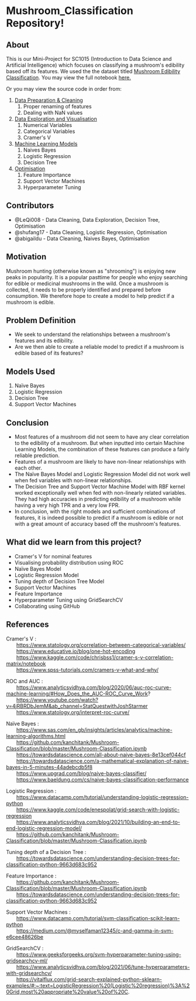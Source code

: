 # Mushroom_Classification Repository!
## About
This is our Mini-Project for SC1015 (Introduction to Data Science and Artificial Intelligence) which focuses on classifying a mushroom's edibility based off its features. We used the the dataset titled [Mushroom Edibility Classification](https://www.kaggle.com/datasets/devzohaib/mushroom-edibility-classification?resource=download&select=secondary_data.csv). You may view the full notebook [here.](https://github.com/LeQi008/Mushroom_Classification/blob/main/Mushroom_Classification.ipynb) 

Or you may view the source code in order from:

1. [Data Preparation & Cleaning](https://github.com/LeQi008/Mushroom_Classification/blob/main/1_Data_Preparation_%26_Cleaning.ipynb)
    1. Proper renaming of features
    2. Dealing with NaN values
2. [Data Exploration and Visualisation](https://github.com/LeQi008/Mushroom_Classification/blob/main/2_Data_Exploration_%26_Visualisation.ipynb)
    1. Numerical Variables
    2. Categorical Variables
    3. Cramer's V
3. [Machine Learning Models](https://github.com/LeQi008/Mushroom_Classification/blob/main/3_Machine_Learning_Models.ipynb)
    1. Naives Bayes 
    2. Logistic Regression
    3. Decision Tree
4. [Optimisation](https://github.com/LeQi008/Mushroom_Classification/blob/main/4_Optimisation.ipynb)
    1. Feature Importance
    2. Support Vector Machines
    3. Hyperparameter Tuning



## Contributors
- @LeQi008 - Data Cleaning, Data Exploration, Decision Tree, Optimisation
- @shufang17 - Data Cleaning, Logistic Regression, Optimisation
- @abigaildu - Data Cleaning, Naives Bayes, Optimisation

## Motivation
Mushroom hunting (otherwise known as "shrooming") is enjoying new peaks in popularity. It is a popular pasttime for people who enjoy searching for edible or medicinal mushrooms in the wild. Once a mushroom is collected, it needs to be properly identified and prepared before consumption. We therefore hope to create a model to help predict if a mushroom is edible.

## Problem Definition
- We seek to understand the relationships between a mushroom's features and its edibility.
- Are we then able to create a reliable model to predict if a mushroom is edible based of its features?

## Models Used
1. Naïve Bayes 
2. Logistic Regression
3. Decision Tree 
4. Support Vector Machines

## Conclusion
- Most features of a mushroom did not seem to have any clear correlation to the edibility of a mushroom. But when inputted into certain Machine Learning Models, the combination of these features can produce a fairly reliable prediction. 
- Features of a mushroom are likely to have non-linear relationships with each other. 
- The Naïve Bayes Model and Logistic Regression Model did not work well when fed variables with non-linear relationships. 
- The Decision Tree and Support Vector Machine Model with RBF kernel worked exceptionally well when fed with non-linearly related variables. They had high accuracies in predicting edibility of a mushroom while having a very high TPR and a very low FPR. 
- In conclusion, with the right models and sufficient combinations of features, it is indeed possible to predict if a mushroom is edible or not with a great amount of accuracy based off the mushroom's features.

## What did we learn from this project?
- Cramer's V for nominal features
- Visualising probability distribution using ROC
- Naïve Bayes Model
- Logistic Regression Model
- Tuning depth of Decision Tree Model
- Support Vector Machines
- Feature Importance
- Hyperparameter Tuning using GridSearchCV
- Collaborating using GitHub


## References
Cramer's V : <br />
  https://www.statology.org/correlation-between-categorical-variables/ <br />
  https://www.educative.io/blog/one-hot-encoding <br />
  https://www.kaggle.com/code/chrisbss1/cramer-s-v-correlation-matrix/notebook <br />
  https://www.spss-tutorials.com/cramers-v-what-and-why/ <br />
    
ROC and AUC : <br />
  https://www.analyticsvidhya.com/blog/2020/06/auc-roc-curve-machine-learning/#How_Does_the_AUC-ROC_Curve_Work? <br />
  https://www.youtube.com/watch?v=4jRBRDbJemM&ab_channel=StatQuestwithJoshStarmer <br />
  https://www.statology.org/interpret-roc-curve/ <br />
    
Naïve Bayes : <br />
  https://www.sas.com/en_gb/insights/articles/analytics/machine-learning-algorithms.html <br />
  https://github.com/kanchitank/Mushroom-Classification/blob/master/Mushroom-Classification.ipynb <br />
  https://towardsdatascience.com/all-about-naive-bayes-8e13cef044cf <br />
  https://towardsdatascience.com/a-mathematical-explanation-of-naive-bayes-in-5-minutes-44adebcdb5f8 <br />
  https://www.upgrad.com/blog/naive-bayes-classifier/ <br />
  https://www.baeldung.com/cs/naive-bayes-classification-performance <br />

Logistic Regression : <br />
  https://www.datacamp.com/tutorial/understanding-logistic-regression-python <br />
  https://www.kaggle.com/code/enespolat/grid-search-with-logistic-regression <br />
  https://www.analyticsvidhya.com/blog/2021/10/building-an-end-to-end-logistic-regression-model/ <br />
  https://github.com/kanchitank/Mushroom-Classification/blob/master/Mushroom-Classification.ipynb <br />
    
Tuning depth of a Decision Tree : <br />
  https://towardsdatascience.com/understanding-decision-trees-for-classification-python-9663d683c952 <br />
    
Feature Importance : <br />
  https://github.com/kanchitank/Mushroom-Classification/blob/master/Mushroom-Classification.ipynb <br />
  https://towardsdatascience.com/understanding-decision-trees-for-classification-python-9663d683c952 <br />
    
Support Vector Machines : <br />
  https://www.datacamp.com/tutorial/svm-classification-scikit-learn-python <br />
  https://medium.com/@myselfaman12345/c-and-gamma-in-svm-e6cee48626be <br />
    
GridSearchCV : <br />
  https://www.geeksforgeeks.org/svm-hyperparameter-tuning-using-gridsearchcv-ml/ <br />
  https://www.analyticsvidhya.com/blog/2021/06/tune-hyperparameters-with-gridsearchcv/ <br />
  https://vitalflux.com/grid-search-explained-python-sklearn-examples/#:~:text=LogisticRegression%20(Logistic%20regression)%3A%20Grid,most%20appropriate%20value%20of%20C. 

    
    
